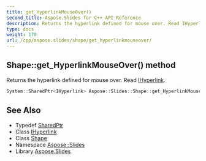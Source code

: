 ```yaml
---
title: get_HyperlinkMouseOver()
second_title: Aspose.Slides for C++ API Reference
description: Returns the hyperlink defined for mouse over. Read IHyperlink.
type: docs
weight: 170
url: /cpp/aspose.slides/shape/get_hyperlinkmouseover/
---
```

## Shape::get_HyperlinkMouseOver() method


Returns the hyperlink defined for mouse over. Read [IHyperlink](../../ihyperlink/).

```cpp
System::SharedPtr<IHyperlink> Aspose::Slides::Shape::get_HyperlinkMouseOver() override
```

## See Also

* Typedef [SharedPtr](../../system/sharedptr/)
* Class [IHyperlink](../ihyperlink/)
* Class [Shape](./)
* Namespace [Aspose::Slides](../)
* Library [Aspose.Slides](../../)